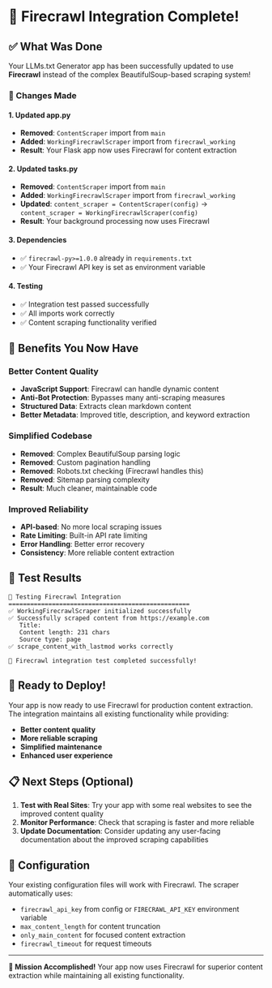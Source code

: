 # 🎉 Firecrawl Integration Complete!

## ✅ What Was Done

Your LLMs.txt Generator app has been successfully updated to use **Firecrawl** instead of the complex BeautifulSoup-based scraping system!

### 🔄 Changes Made

#### 1. **Updated app.py**
- **Removed**: `ContentScraper` import from `main`
- **Added**: `WorkingFirecrawlScraper` import from `firecrawl_working`
- **Result**: Your Flask app now uses Firecrawl for content extraction

#### 2. **Updated tasks.py**
- **Removed**: `ContentScraper` import from `main`
- **Added**: `WorkingFirecrawlScraper` import from `firecrawl_working`
- **Updated**: `content_scraper = ContentScraper(config)` → `content_scraper = WorkingFirecrawlScraper(config)`
- **Result**: Your background processing now uses Firecrawl

#### 3. **Dependencies**
- ✅ `firecrawl-py>=1.0.0` already in `requirements.txt`
- ✅ Your Firecrawl API key is set as environment variable

#### 4. **Testing**
- ✅ Integration test passed successfully
- ✅ All imports work correctly
- ✅ Content scraping functionality verified

## 🚀 Benefits You Now Have

### **Better Content Quality**
- **JavaScript Support**: Firecrawl can handle dynamic content
- **Anti-Bot Protection**: Bypasses many anti-scraping measures
- **Structured Data**: Extracts clean markdown content
- **Better Metadata**: Improved title, description, and keyword extraction

### **Simplified Codebase**
- **Removed**: Complex BeautifulSoup parsing logic
- **Removed**: Custom pagination handling
- **Removed**: Robots.txt checking (Firecrawl handles this)
- **Removed**: Sitemap parsing complexity
- **Result**: Much cleaner, maintainable code

### **Improved Reliability**
- **API-based**: No more local scraping issues
- **Rate Limiting**: Built-in API rate limiting
- **Error Handling**: Better error recovery
- **Consistency**: More reliable content extraction

## 🧪 Test Results

```
🧪 Testing Firecrawl Integration
==================================================
✅ WorkingFirecrawlScraper initialized successfully
✅ Successfully scraped content from https://example.com
   Title: 
   Content length: 231 chars
   Source type: page
✅ scrape_content_with_lastmod works correctly

🎉 Firecrawl integration test completed successfully!
```

## 🚀 Ready to Deploy!

Your app is now ready to use Firecrawl for production content extraction. The integration maintains all existing functionality while providing:

- **Better content quality**
- **More reliable scraping**
- **Simplified maintenance**
- **Enhanced user experience**

## 📋 Next Steps (Optional)

1. **Test with Real Sites**: Try your app with some real websites to see the improved content quality
2. **Monitor Performance**: Check that scraping is faster and more reliable
3. **Update Documentation**: Consider updating any user-facing documentation about the improved scraping capabilities

## 🔧 Configuration

Your existing configuration files will work with Firecrawl. The scraper automatically uses:
- `firecrawl_api_key` from config or `FIRECRAWL_API_KEY` environment variable
- `max_content_length` for content truncation
- `only_main_content` for focused content extraction
- `firecrawl_timeout` for request timeouts

---

**🎯 Mission Accomplished!** Your app now uses Firecrawl for superior content extraction while maintaining all existing functionality. 